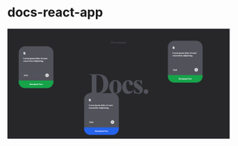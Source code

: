 # docs-react-app
![Project Screenshot](https://github.com/gsaurabh2311/docs-react-app/blob/main/assets/design.PNG)